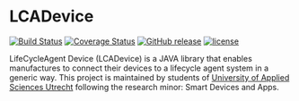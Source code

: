 # LCADevice

[![Build Status](https://travis-ci.org/maschel/LCADevice.svg?branch=development)](https://travis-ci.org/maschel/LCADevice) [![Coverage Status](https://coveralls.io/repos/github/maschel/LCADevice/badge.svg?branch=development)](https://coveralls.io/github/maschel/LCADevice?branch=master) [![GitHub release](https://img.shields.io/github/release/maschel/lcadevice.svg)](https://github.com/maschel/LCADevice/releases) [![license](https://img.shields.io/github/license/mashape/apistatus.svg)](https://github.com/maschel/LCADevice/blob/master/LICENSE)

LifeCycleAgent Device (LCADevice) is a JAVA library that enables manufactures to connect their devices to a lifecycle agent system in a generic way. This project is maintained by students of [University of Applied Sciences Utrecht](https://www.hu.nl) following the research minor: Smart Devices and Apps.

